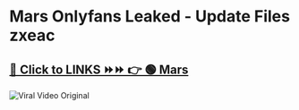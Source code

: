 
 # Mars Onlyfans Leaked - Update Files zxeac

## <h2><a href="https://clipsfans.com/Mars&ref=git">🔗 Click to LINKS ⏩⏩ 👉 🟢 Mars </a></h2>

<a href="https://clipsfans.com/Mars&ref=git" rel="nofollow" data-target="animated-image.originalLink"><img src="https://i.ibb.co.com/xMMVF88/686577567.gif" alt="Viral Video Original" style="max-width: 100%; display: inline-block;" data-target="animated-image.originalImage"></a>

